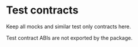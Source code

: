 # Test contracts

Keep all mocks and similar test only contracts here.

Test contract ABIs are not exported by the package.
